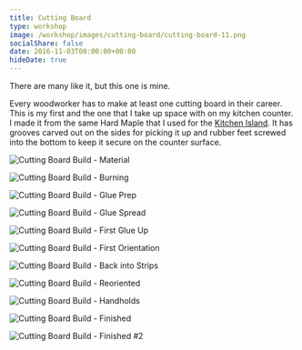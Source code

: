 ```yaml
---
title: Cutting Board
type: workshop
image: /workshop/images/cutting-board/cutting-board-11.png
socialShare: false
date: 2016-11-03T00:00:00+00:00
hideDate: true
---
```

There are many like it, but this one is mine.
<!--more-->

Every woodworker has to make at least one cutting board in their career.  This is my first and the one that I take up space with on my kitchen counter.  I made it from the same Hard Maple that I used for the [Kitchen Island](/workshop/kithen-island/).  It has grooves carved out on the sides for picking it up and rubber feet screwed into the bottom to keep it secure on the counter surface.


![Cutting Board Build - Material](/workshop/images/cutting-board/cutting-board-1.png)

![Cutting Board Build - Burning](/workshop/images/cutting-board/cutting-board-2.png)

![Cutting Board Build - Glue Prep](/workshop/images/cutting-board/cutting-board-3.png)

![Cutting Board Build - Glue Spread](/workshop/images/cutting-board/cutting-board-4.png)

![Cutting Board Build - First Glue Up](/workshop/images/cutting-board/cutting-board-5.png)

![Cutting Board Build - First Orientation](/workshop/images/cutting-board/cutting-board-6.png)

![Cutting Board Build - Back into Strips](/workshop/images/cutting-board/cutting-board-7.png)

![Cutting Board Build - Reoriented](/workshop/images/cutting-board/cutting-board-8.png)

![Cutting Board Build - Handholds](/workshop/images/cutting-board/cutting-board-9.png)

![Cutting Board Build - Finished](/workshop/images/cutting-board/cutting-board-10.png)

![Cutting Board Build - Finished #2](/workshop/images/cutting-board/cutting-board-12.png)
